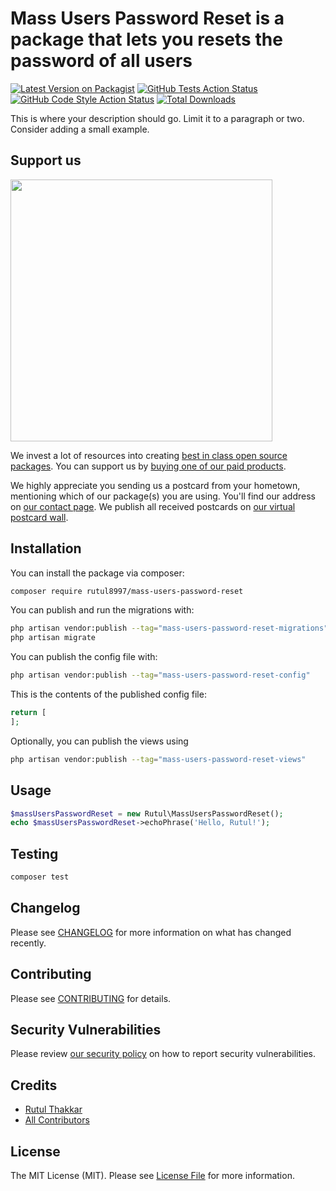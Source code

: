 # Mass Users Password Reset is a package that lets you resets the password of all users

[![Latest Version on Packagist](https://img.shields.io/packagist/v/rutul8997/mass-users-password-reset.svg?style=flat-square)](https://packagist.org/packages/rutul8997/mass-users-password-reset)
[![GitHub Tests Action Status](https://img.shields.io/github/actions/workflow/status/rutul8997/mass-users-password-reset/run-tests.yml?branch=main&label=tests&style=flat-square)](https://github.com/rutul8997/mass-users-password-reset/actions?query=workflow%3Arun-tests+branch%3Amain)
[![GitHub Code Style Action Status](https://img.shields.io/github/actions/workflow/status/rutul8997/mass-users-password-reset/fix-php-code-style-issues.yml?branch=main&label=code%20style&style=flat-square)](https://github.com/rutul8997/mass-users-password-reset/actions?query=workflow%3A"Fix+PHP+code+style+issues"+branch%3Amain)
[![Total Downloads](https://img.shields.io/packagist/dt/rutul8997/mass-users-password-reset.svg?style=flat-square)](https://packagist.org/packages/rutul8997/mass-users-password-reset)

This is where your description should go. Limit it to a paragraph or two. Consider adding a small example.

## Support us

[<img src="https://github-ads.s3.eu-central-1.amazonaws.com/mass-users-password-reset.jpg?t=1" width="419px" />](https://spatie.be/github-ad-click/mass-users-password-reset)

We invest a lot of resources into creating [best in class open source packages](https://spatie.be/open-source). You can support us by [buying one of our paid products](https://spatie.be/open-source/support-us).

We highly appreciate you sending us a postcard from your hometown, mentioning which of our package(s) you are using. You'll find our address on [our contact page](https://spatie.be/about-us). We publish all received postcards on [our virtual postcard wall](https://spatie.be/open-source/postcards).

## Installation

You can install the package via composer:

```bash
composer require rutul8997/mass-users-password-reset
```

You can publish and run the migrations with:

```bash
php artisan vendor:publish --tag="mass-users-password-reset-migrations"
php artisan migrate
```

You can publish the config file with:

```bash
php artisan vendor:publish --tag="mass-users-password-reset-config"
```

This is the contents of the published config file:

```php
return [
];
```

Optionally, you can publish the views using

```bash
php artisan vendor:publish --tag="mass-users-password-reset-views"
```

## Usage

```php
$massUsersPasswordReset = new Rutul\MassUsersPasswordReset();
echo $massUsersPasswordReset->echoPhrase('Hello, Rutul!');
```

## Testing

```bash
composer test
```

## Changelog

Please see [CHANGELOG](CHANGELOG.md) for more information on what has changed recently.

## Contributing

Please see [CONTRIBUTING](CONTRIBUTING.md) for details.

## Security Vulnerabilities

Please review [our security policy](../../security/policy) on how to report security vulnerabilities.

## Credits

- [Rutul Thakkar](https://github.com/rutul8997)
- [All Contributors](../../contributors)

## License

The MIT License (MIT). Please see [License File](LICENSE.md) for more information.
